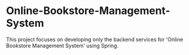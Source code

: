 # Online-Bookstore-Management-System
This project focuses on developing only the backend services for 'Online Bookstore Management System' using Spring.
